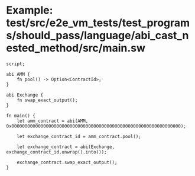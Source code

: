 # Example: test/src/e2e_vm_tests/test_programs/should_pass/language/abi_cast_nested_method/src/main.sw

```sway
script;

abi AMM {
    fn pool() -> Option<ContractId>;
}

abi Exchange {
    fn swap_exact_output();
}

fn main() {
    let amm_contract = abi(AMM, 0x0000000000000000000000000000000000000000000000000000000000000000);

    let exchange_contract_id = amm_contract.pool();

    let exchange_contract = abi(Exchange, exchange_contract_id.unwrap().into());
    
    exchange_contract.swap_exact_output();
}
```
